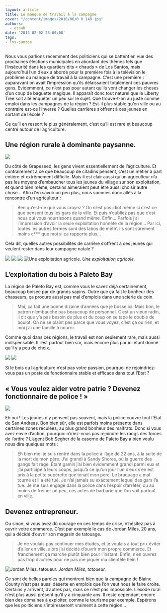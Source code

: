 ```yaml
---
layout: article
title: Le manque de travail à la campagne
cover: "/content/images/2016/06/0_0_148.jpg"
authors:
  - ezoah
date: '2014-02-02 23:00:00'
tags:
- los-santos
---
```


Nous vous parlions récemment des politiciens qui se battent en vue des prochaines élections municipales en abordant des thèmes tels que l’insécurité dans les quartiers dits « chauds » de Los Santos, mais aujourd’hui l’un d’eux a abordé pour la première fois à la télévision le problème du manque de travail à la campagne. C’est une première : auparavant on avait l’impression qu’ils délaissaient totalement ces pauvres gens. Evidemment, ce n’est pas pour autant qu’ils vont changer les choses d’un coup de baguette magique. Il apparaît donc tout naturel que le Liberty Tree soit allé enquêter un peu sur le sujet. Que trouve-t-on au juste comme emploi dans les campagnes de la région ? Est-il plus stable qu’en ville ou au contraire est-ce l’inverse ? Quelles carrières s’offrent à ces jeunes en sortant de l’école ?

Ce qu’il en ressort le plus généralement, c’est qu’il est rare et beaucoup centré autour de l’agriculture.

## Une région rurale à dominante paysanne.

![](/content/images/2016/06/0_0_149.jpg)

Du côté de Grapeseed, les gens vivent essentiellement de l’agriculture. Et contrairement à ce que beaucoup de citadins pensent, c’est un métier à part entière et extrêmement difficile. Mais il est clair aussi qu’un agriculteur n’a pas les moyens d’embaucher tous les jeunes du village sur son exploitation, et quand bien même, certains aimeraient peut être aussi choisir autre chose… Afin d’en savoir un peu plus, nous sommes donc allés à la rencontre d’un agriculteur :

> Ben qu’est-ce que vous croyez ? On n’est pas idiot même si c’est ce que pensent tous les gars de la ville. Et puis n’oubliez pas que c’est nous qui vous nourrissons quand même. Enfin… Parfois j’ai l’impression d’avoir la seule exploitation honnête de la région… Par ici, toutes les autres fermes sont des labos de méth’. Ils sont sûrement moins c\*\*\* que moi si ça rapporte plus…

Cela dit, quelles autres possibilités de carrière s’offrent à ces jeunes qui veulent rester dans leur campagne natale ?

![](/content/images/2016/06/0_0_150.jpg)
![](/content/images/2016/06/0_0_151.jpg)
![](/content/images/2016/06/0_0_152.jpg)
![Une exploitation agricole.](/content/images/2016/06/0_0_153.jpg)
_Une exploitation agricole._

## L’exploitation du bois à Paleto Bay

La région de Paleto Bay est, comme vous le savez déjà certainement, beaucoup boisée par de grands sapins. Outre que ça fait le bonheur des chasseurs, ça procure aussi pas mal d’emplois dans une scierie du coin.

> Moi, ça fait une bonne dizaine d’années que je bosse ici. Mais bon, le patron n’embauche pas beaucoup de personnel. C’est un vieux radin, il dit que y’a pas besoin de plus et du coup on se tape le double de boulot. On ne se plaint pas parce que vous voyez, c’est ça ou rien, et moi j’ai une famille à nourrir.

Comme quoi dans ces régions, le travail est non seulement rare, mais aussi indispensable. Il l’est partout bien sûr, mais encore plus par ici étant donné qu’il y a peu de choix.

![](/content/images/2016/06/0_0_154.jpg)
![](/content/images/2016/06/0_0_155.jpg)

Si le bois ou l’agriculture n’est pas votre passion, pourquoi ne rejoindriez-vous pas un poste de fonctionnaire stable et efficace dans tout l’Etat ?

## « Vous voulez aider votre patrie ? Devenez fonctionnaire de police ! »

![](/content/images/2016/06/0_0_156.jpg)

Eh oui ! Les jeunes n’y pensent pas souvent, mais la police couvre tout l’État de San Andreas. Bon bien sûr, elle est parfois moins présente dans certaines zones reculées, au plus grand bonheur des malfrats. Donc si vous avez envie d’action, pourquoi n’iriez-vous pas rejoindre les rangs des forces de l’ordre ? L’agent Bob Segher de la caserne de Paleto Bay a bien voulu nous dire quelques mots :

> Eh bien moi je suis rentré dans la police à l’âge de 22 ans, à la suite de la mort de mon père. J’ai grandi à Sandy Shores, où la guerre des gangs fait rage. Étant gamin j’ai bien évidemment grandi parmi eux et j’ai participé à leurs coups, jusqu’à ce qu’un jour l’un d’eux s’en est pris à la petite supérette que tenait mon père. Le braquage a mal tourné et il a été tué. Je n’ai jamais su exactement lequel des gars l’a tué. Je me suis engagé dans la police dans l’espoir d’arrêter, ou au moins de freiner un peu, ces actes de barbarie que l’on voit partout en ville.

## Devenez entrepreneur.

Ou sinon, si vous avez dû courage en ces temps de crise, n’hésitez pas à ouvrir votre commerce. C’est par exemple le cas de Jordan Miles, 20 ans, qui a décidé d’ouvrir son magasin de tatouage.

> Je ne voulais pas continuer mes études, et je voulais à tout prix éviter d’aller en ville, alors j’ai décidé d’ouvrir mon propre commerce. Et franchement ça marche plutôt bien pour l’instant. Enfin, n’en ouvrez pas trop d’autres pour ne pas me piquer ma clientèle hein !

![Jordan Miles, tatoueur.](/content/images/2016/06/0_0_157.jpg)
_Jordan Miles, tatoueur._

Ce sont de belles paroles qui montrent bien que la campagne de Blaine County n’est pas aussi déserte en emplois que l’on veut nous le faire croire. Certains y arrivent, d’autres pas, mais ce n’est pas impossible. L’exode rural n’est plus aussi présent qu’il y a cinquante ans. Il reste cependant encore bien des domaines à exploiter, comme le tourisme par exemple. Espérons que les politiciens s’intéresseront vraiment à cette région…